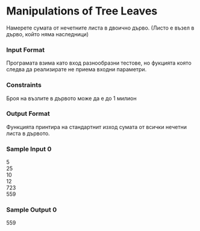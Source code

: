 # Manipulations of Tree Leaves

Намерете сумата от нечетните листа в двоично дърво. (Листо е възел в дърво, който няма наследници)

### Input Format

Програмата взима като вход разнообразни тестове, но фукцията която следва да реализирате не приема входни параметри.

### Constraints

Броя на възлите в дървото може да е до 1 милион

### Output Format

Функцията принтира на стандартнит изход сумата от всички нечетни листа в дървото.

### Sample Input 0

5 <br>
25 <br>
10 <br>
12 <br>
723 <br>
559 

### Sample Output 0

559
